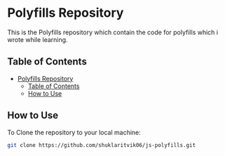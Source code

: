 # Polyfills Repository

This is the Polyfills repository which contain the code for polyfills which i wrote while learning. 

## Table of Contents

- [Polyfills Repository](#polyfills-repository)
  - [Table of Contents](#table-of-contents)
  - [How to Use](#how-to-use)

## How to Use

To Clone the repository to your local machine:

```bash
git clone https://github.com/shuklaritvik06/js-polyfills.git
```
